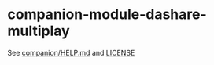 # companion-module-dashare-multiplay

See [companion/HELP.md](./companion/HELP.md) and [LICENSE](./LICENSE)
